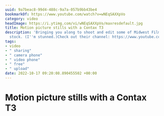 ```yaml
---
uuid: 9a7beac8-99d4-488c-9a7a-057b9bb43be4
bookmarkOf: https://www.youtube.com/watch?v=wNEqSAXXpVo
category: video
headImage: https://i.ytimg.com/vi/wNEqSAXXpVo/maxresdefault.jpg
title: Motion picture stills with a Contax T3
description: 'Bringing you along to shoot and edit some of Midwest Film Co''s 250D
  stock. (I''m stunned.)Check out their channel: https://www.youtube.com/c/MidwestFilmCo0:00...'
tags:
- video
- " sharing"
- " camera phone"
- " video phone"
- " free"
- " upload"
date: 2022-10-17 09:20:08.890455502 +00:00
---
```

# Motion picture stills with a Contax T3

